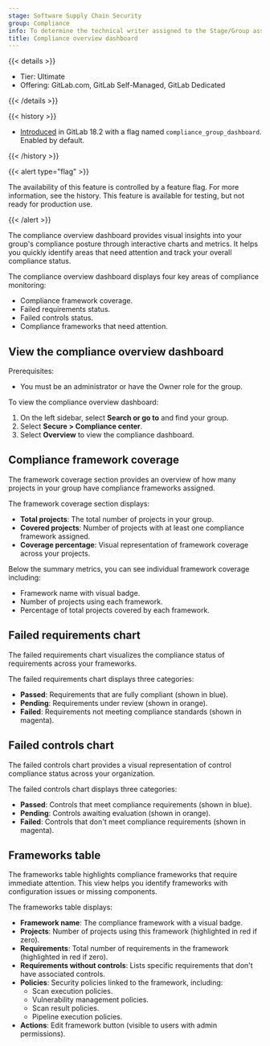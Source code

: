 ```yaml
---
stage: Software Supply Chain Security
group: Compliance
info: To determine the technical writer assigned to the Stage/Group associated with this page, see https://handbook.gitlab.com/handbook/product/ux/technical-writing/#assignments
title: Compliance overview dashboard
---
```


{{< details >}}

- Tier: Ultimate
- Offering: GitLab.com, GitLab Self-Managed, GitLab Dedicated

{{< /details >}}

{{< history >}}

- [Introduced](https://gitlab.com/groups/gitlab-org/-/epics/13909) in GitLab 18.2 with a flag named `compliance_group_dashboard`. Enabled by default.

{{< /history >}}

{{< alert type="flag" >}}

The availability of this feature is controlled by a feature flag.
For more information, see the history.
This feature is available for testing, but not ready for production use.

{{< /alert >}}

The compliance overview dashboard provides visual insights into your group's compliance posture through interactive
charts and metrics. It helps you quickly identify areas that need attention and track your overall compliance status.

The compliance overview dashboard displays four key areas of compliance monitoring:

- Compliance framework coverage.
- Failed requirements status.
- Failed controls status.
- Compliance frameworks that need attention.

## View the compliance overview dashboard

Prerequisites:

- You must be an administrator or have the Owner role for the group.

To view the compliance overview dashboard:

1. On the left sidebar, select **Search or go to** and find your group.
1. Select **Secure > Compliance center**.
1. Select **Overview** to view the compliance dashboard.

## Compliance framework coverage

The framework coverage section provides an overview of how many projects in your group have compliance frameworks
assigned.

The framework coverage section displays:

- **Total projects**: The total number of projects in your group.
- **Covered projects**: Number of projects with at least one compliance framework assigned.
- **Coverage percentage**: Visual representation of framework coverage across your projects.

Below the summary metrics, you can see individual framework coverage including:

- Framework name with visual badge.
- Number of projects using each framework.
- Percentage of total projects covered by each framework.

## Failed requirements chart

The failed requirements chart visualizes the compliance status of requirements across your frameworks.

The failed requirements chart displays three categories:

- **Passed**: Requirements that are fully compliant (shown in blue).
- **Pending**: Requirements under review (shown in orange).
- **Failed**: Requirements not meeting compliance standards (shown in magenta).

## Failed controls chart

The failed controls chart provides a visual representation of control compliance status across your organization.

The failed controls chart displays three categories:

- **Passed**: Controls that meet compliance requirements (shown in blue).
- **Pending**: Controls awaiting evaluation (shown in orange).
- **Failed**: Controls that don't meet compliance requirements (shown in magenta).

## Frameworks table

The frameworks table highlights compliance frameworks that require immediate attention. This view helps you identify
frameworks with configuration issues or missing components.

The frameworks table displays:

- **Framework name**: The compliance framework with a visual badge.
- **Projects**: Number of projects using this framework (highlighted in red if zero).
- **Requirements**: Total number of requirements in the framework (highlighted in red if zero).
- **Requirements without controls**: Lists specific requirements that don't have associated controls.
- **Policies**: Security policies linked to the framework, including:
  - Scan execution policies.
  - Vulnerability management policies.
  - Scan result policies.
  - Pipeline execution policies.
- **Actions**: Edit framework button (visible to users with admin permissions).
